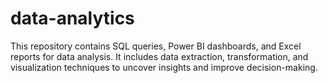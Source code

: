 # data-analytics
This repository contains SQL queries, Power BI dashboards, and Excel reports for data analysis. It includes data extraction, transformation, and visualization techniques to uncover insights and improve decision-making.
